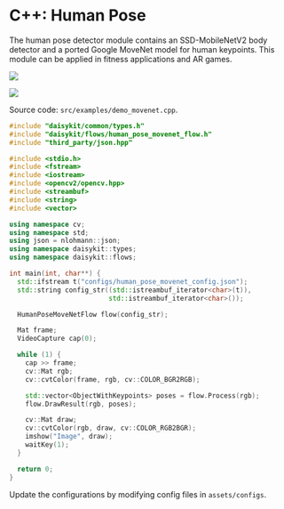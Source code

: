 # C++: Human Pose

The human pose detector module contains an SSD-MobileNetV2 body detector
and a ported Google MoveNet model for human keypoints. This module can
be applied in fitness applications and AR games.

![](/images/python/image3.png)

![](/images/python/image12.gif)

Source code: `src/examples/demo_movenet.cpp`.

```cpp
#include "daisykit/common/types.h"
#include "daisykit/flows/human_pose_movenet_flow.h"
#include "third_party/json.hpp"

#include <stdio.h>
#include <fstream>
#include <iostream>
#include <opencv2/opencv.hpp>
#include <streambuf>
#include <string>
#include <vector>

using namespace cv;
using namespace std;
using json = nlohmann::json;
using namespace daisykit::types;
using namespace daisykit::flows;

int main(int, char**) {
  std::ifstream t("configs/human_pose_movenet_config.json");
  std::string config_str((std::istreambuf_iterator<char>(t)),
                         std::istreambuf_iterator<char>());

  HumanPoseMoveNetFlow flow(config_str);

  Mat frame;
  VideoCapture cap(0);

  while (1) {
    cap >> frame;
    cv::Mat rgb;
    cv::cvtColor(frame, rgb, cv::COLOR_BGR2RGB);

    std::vector<ObjectWithKeypoints> poses = flow.Process(rgb);
    flow.DrawResult(rgb, poses);

    cv::Mat draw;
    cv::cvtColor(rgb, draw, cv::COLOR_RGB2BGR);
    imshow("Image", draw);
    waitKey(1);
  }

  return 0;
}
```

Update the configurations by modifying config files in `assets/configs`.
